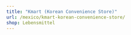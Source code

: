 ```yaml
---
title: "Kmart (Korean Convenience Store)"
url: /mexico/kmart-korean-convenience-store/
shop: Lebensmittel
---
```


